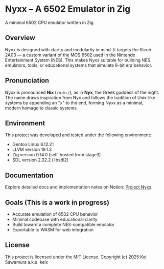 # Nyxx – A 6502 Emulator in Zig
A minimal 6502 CPU emulator written in Zig.

## Overview
Nyxx is designed with clarity and modularity in mind. It targets the Ricoh 2A03 — a custom variant of the MOS 6502 used in the Nintendo Entertainment System (NES). This makes Nyxx suitable for building NES emulators, tools, or educational systems that simulate 8-bit era behavior.

## Pronunciation
Nyxx is pronounced **Nix** (`/nɪks/`), as in **Nyx**, the Greek goddess of the night. The name draws inspiration from Nyx and follows the tradition of Unix-like systems by appending an "x" to the end, forming Nyxx as a minimal, modern homage to classic systems.

## Environment

This project was developed and tested under the following environment:

- Gentoo Linux 6.12.21
- LLVM version 19.1.3
- Zig version 0.14.0 (self-hosted from stage3)
- SDL version 2.32.2 (libsdl2)

## Documentation
Explore detailed docs and implementation notes on Notion:
[Project Nyxx](https://6502.notion.site/)

## Goals (This is a work in progress)
- Accurate emulation of 6502 CPU behavior
- Minimal codebase with educational clarity
- Build toward a complete NES-compatible emulator
- Exportable to WASM for web integration

## License
This project is licensed under the MIT License. Copyright (c) 2025 Kei Sawamura a.k.a. keix

